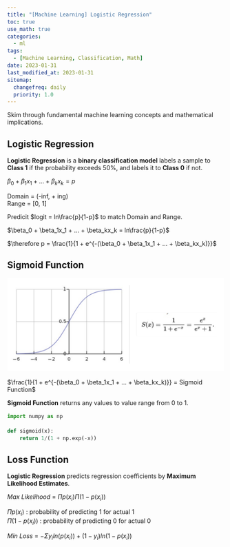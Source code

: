 ```yaml
---
title: "[Machine Learning] Logistic Regression"
toc: true
use_math: true
categories:
  - ml
tags:
  - [Machine Learning, Classification, Math]
date: 2023-01-31
last_modified_at: 2023-01-31
sitemap:
  changefreq: daily
  priority: 1.0
---
```


Skim through fundamental machine learning concepts and mathematical implications.

## Logistic Regression

**Logistic Regression** is a **binary classification model** labels a sample to **Class 1** if the probability exceeds 50%, and labels it to **Class 0** if not.

$\beta_0 + \beta_1x_1 + ... + \beta_kx_k = p$

Domain = (-inf, + ing)<br>
Range = [0, 1]

Predicit $logit = ln\frac{p}{1-p}$ to match Domain and Range.

$\beta_0 + \beta_1x_1 + ... + \beta_kx_k = ln\frac{p}{1-p}$

$\therefore p = \frac{1}{1 + e^{-(\beta_0 + \beta_1x_1 + ... + \beta_kx_k)}}$ 

## Sigmoid Function

<img src = '/assets/images/ml/lr/1.png'>

$\frac{1}{1 + e^{-(\beta_0 + \beta_1x_1 + ... + \beta_kx_k)}} = Sigmoid Function$

**Sigmoid Function** returns any values to value range from $0$ to $1$.

```python
import numpy as np

def sigmoid(x):
    return 1/(1 + np.exp(-x))
```

## Loss Function

**Logistic Regression** predicts regression coefficients by **Maximum Likelihood Estimates**.

$Max$  $Likelihood$ = $\Pi p(x_i) \Pi (1 - p(x_i))$

$\Pi p(x_i)$ : probability of predicting 1 for actual 1<br>
$\Pi (1 - p(x_i))$ : probability of predicting 0 for actual 0

$Min$ $Loss$ = $-\Sigma y_iln(p(x_i)) + (1 - y_i)ln(1 - p(x_i))$
